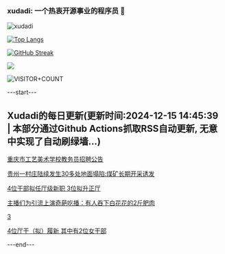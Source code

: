### xudadi: 一个热衷开源事业的程序员 👋

![xudadi](https://github-readme-stats-git-masterorgs-github-readme-stats-team.vercel.app/api?username=xudadi)

[![Top Langs](https://github-readme-stats.vercel.app/api/top-langs/?username=xudadi)](https://github.com/anuraghazra/github-readme-stats)

[![GitHub Streak](https://streak-stats.demolab.com?user=xudadi&locale=zh_Hans)](https://git.io/streak-stats)

![](https://raw.githubusercontent.com/xudadi/xudadi/main/assets/github-contribution-grid-snake.svg)

![VISITOR+COUNT](https://komarev.com/ghpvc/?username=xudadi&label=VISITOR+COUNT)


---start---

## Xudadi的每日更新(更新时间:2024-12-15 14:45:39 | 本部分通过Github Actions抓取RSS自动更新, 无意中实现了自动刷绿墙...)

[重庆市工艺美术学校教务员招聘公告](https://www.gongkaoleida.com/article/2230476)

[贵州一村庄陆续发生30多处地面塌陷:煤矿长期开采诱发](https://m.163.com/news/article/JJES6F07055040N3.html)

[4位干部拟任厅级新职 3位拟升正厅](https://m.163.com/news/article/JJEQ47U80530JPVV.html)

[主播们为引流上演奇葩吃播：有人吞下白花花的2斤肥肉](https://m.163.com/news/article/JJA7N7VN0530WJIN.html)

[3](https://m.163.com/touch/news/sub/domestic)

[4位厅干（拟）履新 其中有2位女干部](https://m.163.com/news/article/JJEDA6EN0530JPVV.html)

---end---
